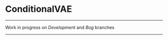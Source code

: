 # ConditionalVAE

------------------

Work in progress on *Development* and *Bog* branches

-----------------

